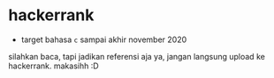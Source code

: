 # hackerrank

- target bahasa `c` sampai akhir november 2020

silahkan baca, tapi jadikan referensi aja ya, jangan langsung upload ke hackerrank. makasihh :D
